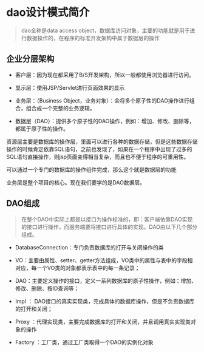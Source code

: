 # dao设计模式简介

> dao全称是data access object，数据库访问对象，主要的功能就是用于进行数据操作的，在程序的标准开发架构中属于数据层的操作

## 企业分层架构

- 客户层：因为现在都采用了B/S开发架构，所以一般都使用浏览器进行访问。

- 显示层：使用JSP/Servlet进行页面效果的显示

- 业务层：（Business Object，业务对象）：会将多个原子性的DAO操作进行组合，组合成一个完整的业务逻辑。

- 数据层（DAO）：提供多个原子性的DAO操作，例如：增加、修改、删除等，都属于原子性的操作。



资源层主要是数据库的操作层，里面可以进行各种的数据存储，但是这些数据存储操作的时候肯定依靠SQL语句，之前也发现了，如果在一个程序中出现了过多的SQL语句直接操作，则jsp页面变得相当复杂，而且也不便于程序的可重用性。

可以通过一个专门的数据库的操作组件完成，那么这个就是数据层的功能

业务层是整个项目的核心。现在我们要学的是DAO数据层。

## DAO组成

> 在整个DAO中实际上都是以接口为操作标准的，即：客户端依靠DAO实现的接口进行操作，而服务端要将接口进行具体的实现。DAO由以下几个部分组成。

- DatabaseConnection：专门负责数据库的打开与关闭操作的类

- VO：主要由属性、setter、getter方法组成，VO类中的属性与表中的字段相对应，每一个VO类的对象都表示表中的每一条记录；

- DAO：主要定义操作的接口，定义一系列数据库的原子性操作，例如：增加、修改、删除、按ID查询等；

- Impl ： DAO接口的真实实现类，完成具体的数据库操作，但是不负责数据库的打开和关闭；

-  Proxy ：代理实现类，主要完成数据库的打开和关闭，并且调用真实实现类对象的操作

-  Factory ：工厂类，通过工厂类取得一个DAO的实例化对象


